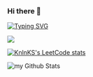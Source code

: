 
### Hi there 👋

[![Typing SVG](https://readme-typing-svg.demolab.com?font=Fira+Code&pause=1000&center=true&width=435&lines=I'm+java+backend+developer)](https://git.io/typing-svg)

<img src="https://github-profile-trophy.vercel.app/?username=Merantory&theme=dracula" />

[![KnlnKS's LeetCode stats](https://leetcode-stats-six.vercel.app/api?username=Merantory&theme=dark)](https://github.com/KnlnKS/leetcode-stats)

<img align="center" src="https://github-readme-stats.vercel.app/api?username=Merantory&include_all_commits=true&count_private=true&show_icons=true&line_height=20&title_color=2B5BBD&icon_color=1124BB&text_color=A1A1A1&bg_color=0,000000,130F40" alt="my Github Stats"/>

<!--
**Merantory/Merantory** is a ✨ _special_ ✨ repository because its `README.md` (this file) appears on your GitHub profile.

Here are some ideas to get you started:

- 🔭 I’m currently working on ...
- 🌱 I’m currently learning ...
- 👯 I’m looking to collaborate on ...
- 🤔 I’m looking for help with ...
- 💬 Ask me about ...
- 📫 How to reach me: ...
- 😄 Pronouns: ...
- ⚡ Fun fact: ...
-->
